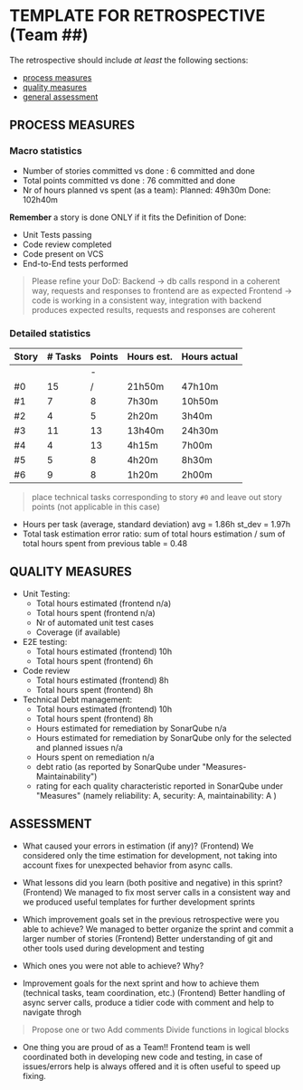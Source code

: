 TEMPLATE FOR RETROSPECTIVE (Team ##)
=====================================

The retrospective should include _at least_ the following
sections:

- [process measures](#process-measures)
- [quality measures](#quality-measures)
- [general assessment](#assessment)

## PROCESS MEASURES 

### Macro statistics

- Number of stories committed vs done : 6 committed and done
- Total points committed vs done : 76 committed and done
- Nr of hours planned vs spent (as a team): 
Planned: 49h30m
Done: 102h40m



**Remember**  a story is done ONLY if it fits the Definition of Done:
 
- Unit Tests passing
- Code review completed
- Code present on VCS
- End-to-End tests performed

> Please refine your DoD: 
Backend -> db calls respond in a coherent way, requests and responses to frontend are as expected
Frontend -> code is working in a consistent way, integration with backend produces expected results, requests and responses are coherent

### Detailed statistics

| Story  | # Tasks | Points | Hours est. | Hours actual |
|--------|---------|--------|------------|--------------|
|        |         |    -   |            |              |
|   #0   |   15    |    /   |   21h50m   |   47h10m     |
|   #1   |    7    |    8   |    7h30m   |   10h50m     |
|   #2   |    4    |    5   |    2h20m   |    3h40m     |
|   #3   |   11    |   13   |   13h40m   |   24h30m     |
|   #4   |    4    |   13   |    4h15m   |    7h00m     |
|   #5   |    5    |    8   |    4h20m   |    8h30m     |
|   #6   |    9    |    8   |    1h20m   |    2h00m     |

> place technical tasks corresponding to story `#0` and leave out story points (not applicable in this case)

- Hours per task (average, standard deviation) avg = 1.86h st_dev = 1.97h
- Total task estimation error ratio: sum of total hours estimation / sum of total hours spent from previous table = 0.48

  
## QUALITY MEASURES 

- Unit Testing:
  - Total hours estimated (frontend n/a)
  - Total hours spent (frontend n/a)
  - Nr of automated unit test cases 
  - Coverage (if available)
- E2E testing:
  - Total hours estimated (frontend) 10h
  - Total hours spent (frontend) 6h
- Code review 
  - Total hours estimated (frontend) 8h
  - Total hours spent (frontend) 8h
- Technical Debt management:
  - Total hours estimated (frontend) 10h
  - Total hours spent (frontend) 8h
  - Hours estimated for remediation by SonarQube n/a
  - Hours estimated for remediation by SonarQube only for the selected and planned issues n/a
  - Hours spent on remediation n/a
  - debt ratio (as reported by SonarQube under "Measures-Maintainability")
  - rating for each quality characteristic reported in SonarQube under "Measures" (namely reliability: A, security: A, maintainability: A )
  


## ASSESSMENT

- What caused your errors in estimation (if any)?
(Frontend) We considered only the time estimation for development, not taking into account fixes for unexpected behavior from async calls.

- What lessons did you learn (both positive and negative) in this sprint?
(Frontend) We managed to fix most server calls in a consistent way and we produced useful templates for further development sprints

- Which improvement goals set in the previous retrospective were you able to achieve? 
We managed to better organize the sprint and commit a larger number of stories
(Frontend) Better understanding of git and other tools used during development and testing

- Which ones you were not able to achieve? Why?


- Improvement goals for the next sprint and how to achieve them (technical tasks, team coordination, etc.)
(Frontend) Better handling of async server calls, produce a tidier code with comment and help to navigate throgh

> Propose one or two
Add comments
Divide functions in logical blocks


- One thing you are proud of as a Team!!
Frontend team is well coordinated both in developing new code and testing, in case of issues/errors help is always offered and it is often useful to speed up fixing.